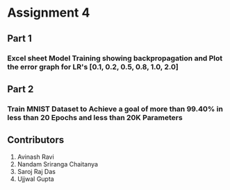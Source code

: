 # Assignment 4

## Part 1

### Excel sheet Model Training showing backpropagation and Plot the error graph for LR's [0.1, 0.2, 0.5, 0.8, 1.0, 2.0]

## Part 2

### Train MNIST Dataset to Achieve a goal of more than 99.40% in less than 20 Epochs and less than 20K Parameters

## Contributors

1. Avinash Ravi
2. Nandam Sriranga Chaitanya
3. Saroj Raj Das
4. Ujjwal Gupta
